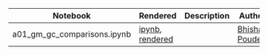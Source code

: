 |  Notebook | Rendered   | Description  |  Author |
|---|---|---|---|
| a01_gm_gc_comparisons.ipynb  | [ipynb](https://github.com/bpRsh/2019_shear_analysis_after_dmstack/blob/master/Jan_2020/a01_jan8/a01_gm_gc_comparisons.ipynb), [rendered](https://nbviewer.jupyter.org/github/bpRsh/2019_shear_analysis_after_dmstack/blob/master/Jan_2020/a01_jan8/a01_gm_gc_comparisons.ipynb)  |   | [Bhishan Poudel](https://bhishanpdl.github.io/)  |
